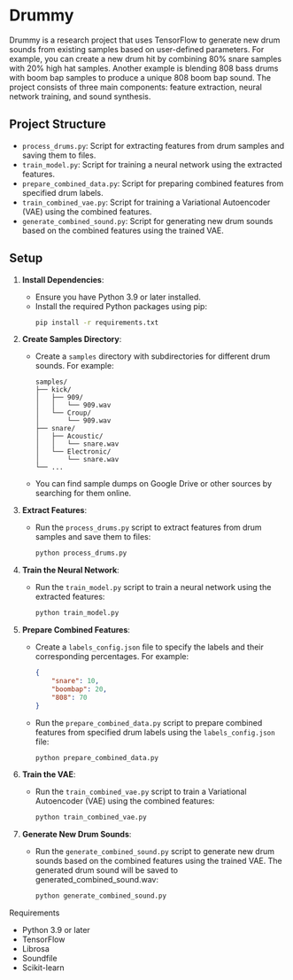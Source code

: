 # Drummy

Drummy is a research project that uses TensorFlow to generate new drum sounds from existing samples based on user-defined parameters. For example, you can create a new drum hit by combining 80% snare samples with 20% high hat samples. Another example is blending 808 bass drums with boom bap samples to produce a unique 808 boom bap sound. The project consists of three main components: feature extraction, neural network training, and sound synthesis.

## Project Structure

- `process_drums.py`: Script for extracting features from drum samples and saving them to files.
- `train_model.py`: Script for training a neural network using the extracted features.
- `prepare_combined_data.py`: Script for preparing combined features from specified drum labels.
- `train_combined_vae.py`: Script for training a Variational Autoencoder (VAE) using the combined features.
- `generate_combined_sound.py`: Script for generating new drum sounds based on the combined features using the trained VAE.

## Setup

1. **Install Dependencies**:
   - Ensure you have Python 3.9 or later installed.
   - Install the required Python packages using pip:
     ```sh
     pip install -r requirements.txt
     ```

2. **Create Samples Directory**:
   - Create a `samples` directory with subdirectories for different drum sounds. For example:
     ```
     samples/
     ├── kick/
     │   ├── 909/
     │   │   └── 909.wav
     │   └── Croup/
     │       └── 909.wav
     ├── snare/
     │   ├── Acoustic/
     │   │   └── snare.wav
     │   └── Electronic/
     │       └── snare.wav
     └── ...
     ```
   - You can find sample dumps on Google Drive or other sources by searching for them online.

3. **Extract Features**:
   - Run the `process_drums.py` script to extract features from drum samples and save them to files:
     ```sh
     python process_drums.py
     ```

4. **Train the Neural Network**:
   - Run the `train_model.py` script to train a neural network using the extracted features:
     ```sh
     python train_model.py
     ```

5. **Prepare Combined Features**:
   - Create a `labels_config.json` file to specify the labels and their corresponding percentages. For example:
     ```json
     {
         "snare": 10,
         "boombap": 20,
         "808": 70
     }
     ```
   - Run the `prepare_combined_data.py` script to prepare combined features from specified drum labels using the `labels_config.json` file:
     ```sh
     python prepare_combined_data.py
     ```

6. **Train the VAE**:
   - Run the `train_combined_vae.py` script to train a Variational Autoencoder (VAE) using the combined features:
     ```sh
     python train_combined_vae.py
     ```

7. **Generate New Drum Sounds**:
   - Run the `generate_combined_sound.py` script to generate new drum sounds based on the combined features using the trained VAE.   The generated drum sound will be saved to generated_combined_sound.wav:
     ```sh
     python generate_combined_sound.py
     ```

Requirements
- Python 3.9 or later
- TensorFlow
- Librosa
- Soundfile
- Scikit-learn

